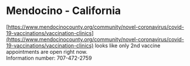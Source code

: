 # Mendocino - California
[https://www.mendocinocounty.org/community/novel-coronavirus/covid-19-vaccinations/vaccination-clinics](https://www.mendocinocounty.org/community/novel-coronavirus/covid-19-vaccinations/vaccination-clinics) looks like only 2nd vaccine appointments are open right now. \
Information number: 707-472-2759
